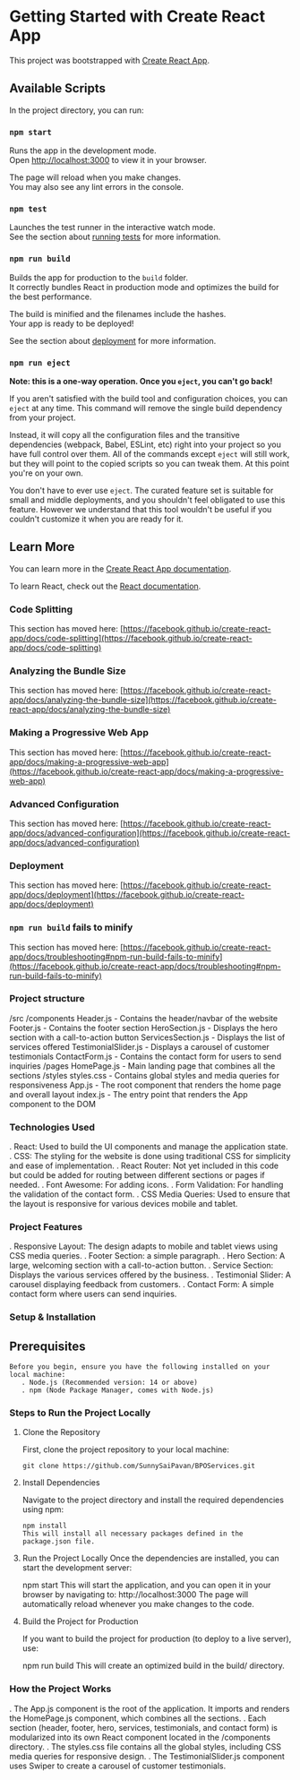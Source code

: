# Getting Started with Create React App

This project was bootstrapped with [Create React App](https://github.com/facebook/create-react-app).

## Available Scripts

In the project directory, you can run:

### `npm start`

Runs the app in the development mode.\
Open [http://localhost:3000](http://localhost:3000) to view it in your browser.

The page will reload when you make changes.\
You may also see any lint errors in the console.

### `npm test`

Launches the test runner in the interactive watch mode.\
See the section about [running tests](https://facebook.github.io/create-react-app/docs/running-tests) for more information.

### `npm run build`

Builds the app for production to the `build` folder.\
It correctly bundles React in production mode and optimizes the build for the best performance.

The build is minified and the filenames include the hashes.\
Your app is ready to be deployed!

See the section about [deployment](https://facebook.github.io/create-react-app/docs/deployment) for more information.

### `npm run eject`

**Note: this is a one-way operation. Once you `eject`, you can't go back!**

If you aren't satisfied with the build tool and configuration choices, you can `eject` at any time. This command will remove the single build dependency from your project.

Instead, it will copy all the configuration files and the transitive dependencies (webpack, Babel, ESLint, etc) right into your project so you have full control over them. All of the commands except `eject` will still work, but they will point to the copied scripts so you can tweak them. At this point you're on your own.

You don't have to ever use `eject`. The curated feature set is suitable for small and middle deployments, and you shouldn't feel obligated to use this feature. However we understand that this tool wouldn't be useful if you couldn't customize it when you are ready for it.

## Learn More

You can learn more in the [Create React App documentation](https://facebook.github.io/create-react-app/docs/getting-started).

To learn React, check out the [React documentation](https://reactjs.org/).

### Code Splitting

This section has moved here: [https://facebook.github.io/create-react-app/docs/code-splitting](https://facebook.github.io/create-react-app/docs/code-splitting)

### Analyzing the Bundle Size

This section has moved here: [https://facebook.github.io/create-react-app/docs/analyzing-the-bundle-size](https://facebook.github.io/create-react-app/docs/analyzing-the-bundle-size)

### Making a Progressive Web App

This section has moved here: [https://facebook.github.io/create-react-app/docs/making-a-progressive-web-app](https://facebook.github.io/create-react-app/docs/making-a-progressive-web-app)

### Advanced Configuration

This section has moved here: [https://facebook.github.io/create-react-app/docs/advanced-configuration](https://facebook.github.io/create-react-app/docs/advanced-configuration)

### Deployment

This section has moved here: [https://facebook.github.io/create-react-app/docs/deployment](https://facebook.github.io/create-react-app/docs/deployment)

### `npm run build` fails to minify

This section has moved here: [https://facebook.github.io/create-react-app/docs/troubleshooting#npm-run-build-fails-to-minify](https://facebook.github.io/create-react-app/docs/troubleshooting#npm-run-build-fails-to-minify)

### Project structure

/src
  /components
    Header.js            - Contains the header/navbar of the website
    Footer.js            - Contains the footer section
    HeroSection.js       - Displays the hero section with a call-to-action button
    ServicesSection.js   - Displays the list of services offered
    TestimonialSlider.js - Displays a carousel of customer testimonials
    ContactForm.js       - Contains the contact form for users to send inquiries
  /pages
    HomePage.js          - Main landing page that combines all the sections
  /styles
    styles.css           - Contains global styles and media queries for responsiveness
  App.js                 - The root component that renders the home page and overall layout
  index.js               - The entry point that renders the App component to the DOM


### Technologies Used

   . React: Used to build the UI components and manage the application state.
   . CSS: The styling for the website is done using traditional CSS for simplicity and ease of implementation.
   . React Router: Not yet included in this code but could be added for routing between different sections or pages if needed.
   . Font Awesome: For adding icons.
   . Form Validation: For handling the validation of the contact form.
   . CSS Media Queries: Used to ensure that the layout is responsive for various devices mobile and tablet.


###  Project Features


   . Responsive Layout: The design adapts to mobile and tablet views using CSS media queries.
   . Footer Section: a simple paragraph.
   . Hero Section: A large, welcoming section with a call-to-action button.
   . Service Section: Displays the various services offered by the business.
   . Testimonial Slider: A carousel displaying feedback from customers.
   . Contact Form: A simple contact form where users can send inquiries.


### Setup & Installation


  ## Prerequisites
    Before you begin, ensure you have the following installed on your local machine:
       . Node.js (Recommended version: 14 or above)
       . npm (Node Package Manager, comes with Node.js)


### Steps to Run the Project Locally

   1. Clone the Repository

      First, clone the project repository to your local machine:

          git clone https://github.com/SunnySaiPavan/BPOServices.git
          
   2. Install Dependencies

       Navigate to the project directory and install the required dependencies using npm:

          npm install
          This will install all necessary packages defined in the package.json file.

   3. Run the Project Locally
       Once the dependencies are installed, you can start the development server:

       npm start
       This will start the application, and you can open it in your browser by navigating to:
       http://localhost:3000
       The page will automatically reload whenever you make changes to the code.

   4. Build the Project for Production

       If you want to build the project for production (to deploy to a live server), use:

       npm run build
       This will create an optimized build in the build/ directory.

### How the Project Works


  .  The App.js component is the root of the application. It imports and renders the HomePage.js component, which combines all the sections.
  .  Each section (header, footer, hero, services, testimonials, and contact form) is modularized into its own React component located in the /components directory.
  .  The styles.css file contains all the global styles, including CSS media queries for responsive design.
  .  The TestimonialSlider.js component uses Swiper to create a carousel of customer testimonials.

  
